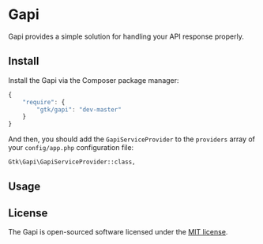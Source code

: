 # Gapi

Gapi provides a simple solution for handling your API response properly.

## Install

Install the Gapi via the Composer package manager:

```js
{
    "require": {
        "gtk/gapi": "dev-master"
    }
}
```

And then, you should add the `GapiServiceProvider` to the `providers` array of your `config/app.php` configuration file:

    Gtk\Gapi\GapiServiceProvider::class,
    
## Usage


    
## License

The Gapi is open-sourced software licensed under the [MIT license](http://opensource.org/licenses/MIT).

